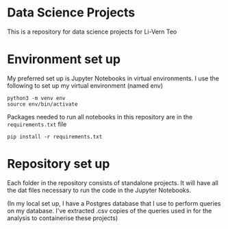# Data Science Projects
This is a repository for data science projects for Li-Vern Teo


# Environment set up 
My preferred set up is Jupyter Notebooks in virtual environments. I use the following to set up my virtual environment (named env)

```
python3 -m venv env
source env/bin/activate
```

Packages needed to run all notebooks in this repository are in the `requirements.txt` file

`pip install -r requirements.txt`


# Repository set up 
Each folder in the repository consists of standalone projects. It will have all the dat files necessary to run the code in the Jupyter Notebooks. 

(In my local set up, I have a Postgres database that I use to perform queries on my database. I've extracted .csv copies of the queries used in for the analysis  to containerise these projects) 


